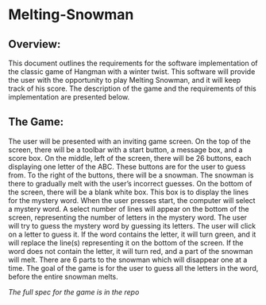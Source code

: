# Melting-Snowman

## Overview:
This document outlines the requirements for the software implementation of the classic game of Hangman with a winter twist. This software will provide the user with the opportunity to play Melting Snowman, and it will keep track of his score. The description of the game and the requirements of this implementation are presented below.

## The Game:
The user will be presented with an inviting game screen. On the top of the screen, there will be a toolbar with a start button, a message box, and a score box. On the middle, left of the screen, there will be 26 buttons, each displaying one letter of the ABC. These buttons are for the user to guess from. To the right of the buttons, there will be a snowman. The snowman is there to gradually melt with the user’s incorrect guesses. On the bottom of the screen, there will be a blank white box. This box is to display the lines for the mystery word. 
When the user presses start, the computer will select a mystery word. A select number of lines will appear on the bottom of the screen, representing the number of letters in the mystery word. The user will try to guess the mystery word by guessing its letters. The user will click on a letter to guess it. If the word contains the letter, it will turn green, and it will replace the line(s) representing it on the bottom of the screen. If the word does not contain the letter, it will turn red, and a part of the snowman will melt. There are 6 parts to the snowman which will disappear one at a time. The goal of the game is for the user to guess all the letters in the word, before the entire snowman melts.

*The full spec for the game is in the repo*
